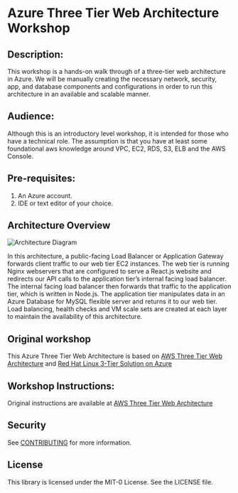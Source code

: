 # Azure Three Tier Web Architecture Workshop

## Description: 
This workshop is a hands-on walk through of a three-tier web architecture in Azure. We will be manually creating the necessary network, security, app, and database components and configurations in order to run this architecture in an available and scalable manner.

## Audience:
Although this is an introductory level workshop, it is intended for those who have a technical role. The assumption is that you have at least some foundational aws knowledge around VPC, EC2, RDS, S3, ELB and the AWS Console.  

## Pre-requisites:
1. An Azure account. 
1. IDE or text editor of your choice.

## Architecture Overview
![Architecture Diagram]([https://github.com/aws-samples/aws-three-tier-web-architecture-workshop/blob/main/application-code/web-tier/src/assets/3TierArch.png](https://github.com/jstanesic/azure-three-tier-web-architecture-workshop/blob/main/application-code/web-tier/src/assets/3TierArch.png))

In this architecture, a public-facing Load Balancer or Application Gateway forwards client traffic to our web tier EC2 instances. The web tier is running Nginx webservers that are configured to serve a React.js website and redirects our API calls to the application tier’s internal facing load balancer. The internal facing load balancer then forwards that traffic to the application tier, which is written in Node.js. The application tier manipulates data in an Azure Database for MySQL flexible server and returns it to our web tier. Load balancing, health checks and VM scale sets are created at each layer to maintain the availability of this architecture.

## Original workshop
This Azure Three Tier Web Architecture is based on [AWS Three Tier Web Architecture](https://catalog.us-east-1.prod.workshops.aws/workshops/85cd2bb2-7f79-4e96-bdee-8078e469752a/en-US)
and [Red Hat Linux 3-Tier Solution on Azure](https://learn.microsoft.com/en-us/samples/azure/azure-quickstart-templates/rhel-3tier-iaas/)

## Workshop Instructions:
Original instructions are available at [AWS Three Tier Web Architecture](https://catalog.us-east-1.prod.workshops.aws/workshops/85cd2bb2-7f79-4e96-bdee-8078e469752a/en-US)

## Security

See [CONTRIBUTING](CONTRIBUTING.md#security-issue-notifications) for more information.

## License

This library is licensed under the MIT-0 License. See the LICENSE file.

